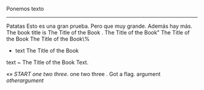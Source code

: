 Ponemos texto

----------------------------------------

Patatas Esto es una gran prueba. Pero que muy grande.
Además hay más. The book title is The Title of the Book
. The Title of the Book" The Title of the Book The Title
of the Book\\%

- text The Title of the Book

<!-- -->

text
  ~ The Title of the Book Text.

«» *START one two three*. one two three . Got a flag.
argument *otherargument*

